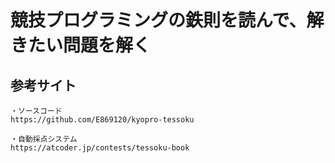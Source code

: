# 競技プログラミングの鉄則を読んで、解きたい問題を解く
## 参考サイト
```
・ソースコード
https://github.com/E869120/kyopro-tessoku

・自動採点システム
https://atcoder.jp/contests/tessoku-book
```